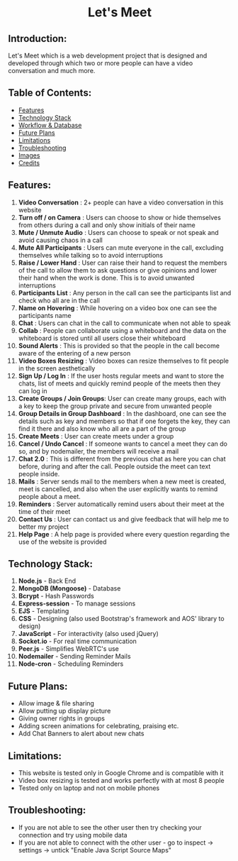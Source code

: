 <h1 align="center"><b>Let's Meet</b></h1>
<p align="center">
</p>

## Introduction:
  Let's Meet which is a web development project that is designed and developed through which two or more people can have a video conversation and much more.


## Table of Contents:
* [ Features ](#features)
* [ Technology Stack ](#technologystack)
* [ Workflow & Database ](#models) 
* [ Future Plans ](#futureplans)
* [ Limitations ](#limitations)
* [ Troubleshooting ](#troubleshooting)
* [ Images ](#images)
* [ Credits ](#credits)



## <a name="features"></a>Features:
1) <b>Video Conversation</b> : 2+ people can have a video conversation in this website
2) <b>Turn off / on Camera</b> : Users can choose to show or hide themselves from others during a call and only show initials of their name
3) <b>Mute / Unmute Audio</b> : Users can choose to speak or not speak and avoid causing chaos in a call
4) <b>Mute All Participants</b> : Users can mute everyone in the call, excluding themselves while talking so to avoid interruptions
5) <b>Raise / Lower Hand</b> : User can raise their hand to request the members of the call to allow them to ask questions or give opinions and lower their hand when the work is done. This is to avoid unwanted interruptions
6) <b>Participants List</b> : Any person in the call can see the participants list and check who all are in the call
7) <b>Name on Hovering</b> : While hovering on a video box one can see the participants name
8) <b>Chat</b> : Users can chat in the call to communicate when not able to speak
9) <b>Collab</b> : People can collaborate using a whiteboard and the data on the whiteboard is stored until all users close their whiteboard
10) <b>Sound Alerts</b> : This is provided so that the people in the call become aware of the entering of a new person
11) <b>Video Boxes Resizing</b> : Video boxes can resize themselves to fit people in the screen aesthetically
12) <b>Sign Up / Log In</b> : If the user hosts regular meets and want to store the chats, list of meets and quickly remind people of the meets then they can log in
13) <b>Create Groups / Join Groups</b>: User can create many groups, each with a key to keep the group private and secure from unwanted people
14) <b>Group Details in Group Dashboard</b> : In the dashboard, one can see the details such as key and members so that if one forgets the key, they can find it there and also know who all are a part of the group
15) <b>Create Meets</b> : User can create meets under a group
16) <b>Cancel / Undo Cancel</b> : If someone wants to cancel a meet they can do so, and by nodemailer, the members will receive a mail
17) <b>Chat 2.0</b> : This is different from the previous chat as here you can chat before, during and after the call. People outside the meet can text people inside.
18) <b>Mails</b> : Server sends mail to the members when a new meet is created, meet is cancelled, and also when the user explicitly wants to remind people about a meet.
19) <b>Reminders</b> : Server automatically remind users about their meet at the time of their meet
20) <b>Contact Us</b> : User can contact us and give feedback that will help me to better my project
21) <b>Help Page</b> : A help page is provided where every question regarding the use of the website is provided

## <a name="technologystack"></a>Technology Stack:
  1) <b>Node.js</b>  - Back End
  2) <b>MongoDB (Mongoose)</b> - Database
  3) <b>Bcrypt</b> - Hash Passwords
  4) <b>Express-session</b> - To manage sessions
  5) <b>EJS</b> - Templating 
  6) <b>CSS</b> - Designing (also used Bootstrap's framework and AOS' library to design)
  7) <b>JavaScript</b> - For interactivity (also used jQuery)
  8) <b>Socket.io</b> - For real time communication
  9) <b>Peer.js</b> - Simplifies WebRTC's use
  10) <b>Nodemailer</b> - Sending Reminder Mails
  11) <b>Node-cron</b> - Scheduling Reminders 


 
 ## <a name="futureplans"></a>Future Plans:
 * Allow image & file sharing
 * Allow putting up display picture
 * Giving owner rights in groups
 * Adding screen animations for celebrating, praising etc.
 * Add Chat Banners to alert about new chats

  ## <a name="limitaions"></a>Limitations:
* This website is tested only in Google Chrome and is compatible with it
* Video box resizing is tested and works perfectly with at most 8 people
* Tested only on laptop and not on mobile phones

## <a name="troubleshooting"></a>Troubleshooting:
 * If you are not able to see the other user then try checking your connection and try using mobile data
 * If you are not able to connect with the other user - go to inspect -> settings -> untick "Enable Java Script Source Maps"


